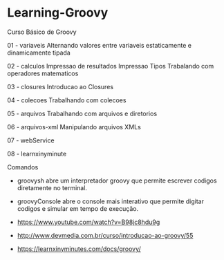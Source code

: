 # Learning-Groovy
Curso Básico de Groovy

01 - variaveis
    Alternando valores entre variaveis estaticamente 
    e dinamicamente tipada
    
02 - calculos
    Impressao de resultados 
    Impressao Tipos
    Trabalando com operadores matematicos
  
03 - closures
    Introducao ao Closures

04 - colecoes
    Trabalhando com colecoes
 
05 - arquivos
    Trabalhando com arquivos e diretorios

06 - arquivos-xml
    Manipulando arquivos XMLs
   
07 - webService

08 - learnxinyminute
    
    
Comandos
- groovysh
    abre um interpretador groovy que permite escrever codigos diretamente no terminal.
    
- groovyConsole
    abre o console mais interativo que permite digitar codigos e simular em tempo de execução.

   
- https://www.youtube.com/watch?v=B98jc8hdu9g

- http://www.devmedia.com.br/curso/introducao-ao-groovy/55

- https://learnxinyminutes.com/docs/groovy/
